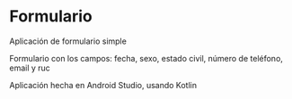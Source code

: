 # Formulario
Aplicación de formulario simple

Formulario con los campos: fecha, sexo, estado civil, número de teléfono, email y ruc

Aplicación hecha en Android Studio, usando Kotlin
